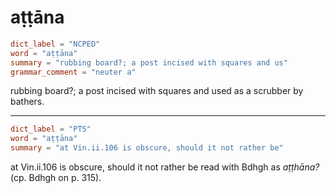 # aṭṭāna

``` toml
dict_label = "NCPED"
word = "aṭṭāna"
summary = "rubbing board?; a post incised with squares and us"
grammar_comment = "neuter a"
```

rubbing board?; a post incised with squares and used as a scrubber by bathers.

--------------------

``` toml
dict_label = "PTS"
word = "aṭṭāna"
summary = "at Vin.ii.106 is obscure, should it not rather be"
```

at Vin.ii.106 is obscure, should it not rather be read with Bdhgh as *aṭṭhāna?* (cp. Bdhgh on p. 315).

